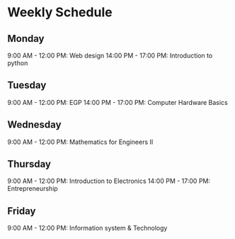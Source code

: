  # Weekly Schedule
 
## Monday
9:00 AM - 12:00 PM: Web design
14:00 PM - 17:00 PM: Introduction to python

## Tuesday
9:00 AM - 12:00 PM: EGP
14:00 PM - 17:00 PM: Computer Hardware Basics

## Wednesday
9:00 AM - 12:00 PM: Mathematics for Engineers II

## Thursday
9:00 AM - 12:00 PM: Introduction to Electronics
14:00 PM - 17:00 PM: Entrepreneurship

## Friday
9:00 AM - 12:00 PM: Information system & Technology
